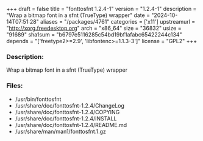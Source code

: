+++
draft = false
title = "fonttosfnt 1.2.4-1"
version = "1.2.4-1"
description = "Wrap a bitmap font in a sfnt (TrueType) wrapper"
date = "2024-10-14T07:51:28"
aliases = "/packages/4761"
categories = ['x11']
upstreamurl = "http://xorg.freedesktop.org"
arch = "x86_64"
size = "36832"
usize = "91689"
sha1sum = "b6797e5116285c54bd19bf1afabc65422244c134"
depends = "['freetype2>=2.9', 'libfontenc>=1.1.3-3']"
license = "GPL2"
+++
### Description: 
Wrap a bitmap font in a sfnt (TrueType) wrapper

### Files: 
* /usr/bin/fonttosfnt
* /usr/share/doc/fonttosfnt-1.2.4/ChangeLog
* /usr/share/doc/fonttosfnt-1.2.4/COPYING
* /usr/share/doc/fonttosfnt-1.2.4/INSTALL
* /usr/share/doc/fonttosfnt-1.2.4/README.md
* /usr/share/man/man1/fonttosfnt.1.gz
